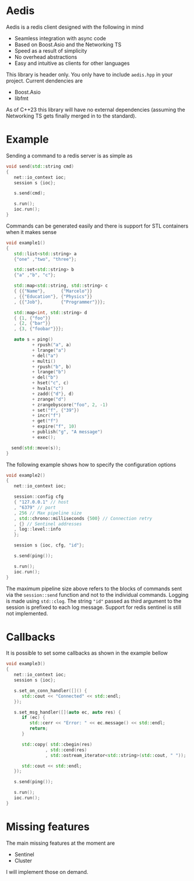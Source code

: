 # Aedis

Aedis is a redis client designed with the following in mind

* Seamless integration with async code
* Based on Boost.Asio and the Networking TS
* Speed as a result of simplicity
* No overhead abstractions
* Easy and intuitive as clients for other languages

This library is header only. You only have to include `aedis.hpp` in your
project. Current dendencies are

* Boost.Asio
* libfmt

As of C++23 this library will have no external dependencies (assuming the
Networking TS gets finally merged in to the standard).

# Example

Sending a command to a redis server is as simple as

```cpp
void send(std::string cmd)
{
   net::io_context ioc;
   session s {ioc};

   s.send(cmd);

   s.run();
   ioc.run();
}
```

Commands can be generated easily and there is support for STL
containers when it makes sense

```cpp
void example1()
{
   std::list<std::string> a
   {"one" ,"two", "three"};

   std::set<std::string> b
   {"a" ,"b", "c"};

   std::map<std::string, std::string> c
   { {{"Name"},      {"Marcelo"}} 
   , {{"Education"}, {"Physics"}}
   , {{"Job"},       {"Programmer"}}};

   std::map<int, std::string> d
   { {1, {"foo"}} 
   , {2, {"bar"}}
   , {3, {"foobar"}}};

   auto s = ping()
          + rpush("a", a)
          + lrange("a")
          + del("a")
          + multi()
          + rpush("b", b)
          + lrange("b")
          + del("b")
          + hset("c", c)
          + hvals("c")
          + zadd({"d"}, d)
          + zrange("d")
          + zrangebyscore("foo", 2, -1)
          + set("f", {"39"})
          + incr("f")
          + get("f")
          + expire("f", 10)
          + publish("g", "A message")
          + exec();

  send(std::move(s));
}
```

The following example shows how to specify the configuration options

```cpp
void example2()
{
   net::io_context ioc;

   session::config cfg
   { "127.0.0.1" // host
   , "6379" // port
   , 256 // Max pipeline size
   , std::chrono::milliseconds {500} // Connection retry
   , {} // Sentinel addresses
   , log::level::info
   };

   session s {ioc, cfg, "id"};

   s.send(ping());

   s.run();
   ioc.run();
}
```
The maximum pipeline size above refers to the blocks of commands sent
via the `session::send` function and not to the individual commands.
Logging is made using `std::clog`. The string `"id"` passed as third
argument to the session is prefixed to each log message.
Support for redis sentinel is still not implemented.

# Callbacks

It is possible to set some callbacks as shown in the example bellow

```cpp
void example3()
{
   net::io_context ioc;
   session s {ioc};

   s.set_on_conn_handler([]() {
      std::cout << "Connected" << std::endl;
   });

   s.set_msg_handler([](auto ec, auto res) {
      if (ec) {
         std::cerr << "Error: " << ec.message() << std::endl;
         return;
      }

      std::copy( std::cbegin(res)
               , std::cend(res)
               , std::ostream_iterator<std::string>(std::cout, " "));

      std::cout << std::endl;
   });

   s.send(ping());

   s.run();
   ioc.run();
}
```

# Missing features

The main missing features at the moment are

* Sentinel
* Cluster

I will implement those on demand.

